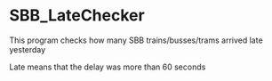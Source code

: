 # SBB_LateChecker
 This program checks how many SBB trains/busses/trams arrived late yesterday
 
 Late means that the delay was more than 60 seconds
